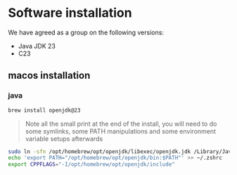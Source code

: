 # Software installation

We have agreed as a group on the following versions:

- Java JDK 23
- C23

## macos installation

### java

```bash
brew install openjdk@23
```

> Note all the small print at the end of the install, you will need to do some symlinks, some PATH manipulations and some environment variable setups afterwards

```bash
sudo ln -sfn /opt/homebrew/opt/openjdk/libexec/openjdk.jdk /Library/Java/JavaVirtualMachines/openjdk.jdk
echo 'export PATH="/opt/homebrew/opt/openjdk/bin:$PATH"' >> ~/.zshrc
export CPPFLAGS="-I/opt/homebrew/opt/openjdk/include"
```